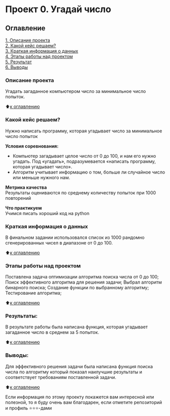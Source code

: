 # Проект 0. Угадай число

## Оглавление  
[1. Описание проекта](README.md#Описание-проекта)  
[2. Какой кейс решаем?](README.md#Какой-кейс-решаем)  
[3. Краткая информация о данных](README.md#Краткая-информация-о-данных)  
[4. Этапы работы над проектом](README.md#Этапы-работы-над-проектом)  
[5. Результат](README.md#Результат)    
[6. Выводы](README.md#Выводы) 

### Описание проекта    
Угадать загаданное компьютером число за минимальное число попыток.

:arrow_up:[к оглавлению](README.md#Оглавление)


### Какой кейс решаем?    
Нужно написать программу, которая угадывает число за минимальное число попыток

**Условия соревнования:**  
- Компьютер загадывает целое число от 0 до 100, и нам его нужно угадать. Под «угадать», подразумевается «написать программу, которая угадывает число».
- Алгоритм учитывает информацию о том, больше ли случайное число или меньше нужного нам.

**Метрика качества**     
Результаты оцениваются по среднему количеству попыток при 1000 повторений

**Что практикуем**     
Учимся писать хороший код на python


### Краткая информация о данных
В финальном задании использовался список из 1000 рандомно сгенерированных чисел в диапазоне от 0 до 100.
  
:arrow_up:[к оглавлению](README.md#Оглавление)


### Этапы работы над проектом  
Поставлена задача оптимизации алгоритма поиска числа от 0 до 100;
Поиск эффективного алгоритма для решения задачи;
Выбрал алгоритм бинарного поиска;
Создание функции по выбранному алгоритму;
Тестирование алгоритма;

:arrow_up:[к оглавлению](README.md#Оглавление)


### Результаты:  
В результате работы была написана функция, которая угадывает загаданное число в среднем за 5 попыток.

:arrow_up:[к оглавлению](README.md#Оглавление)


### Выводы:  
Для эффективного решения задачи была написана функция поиска числа по алгоритму который показал наилучшие результаты и соответствует требованиям поставленной задачи.

:arrow_up:[к оглавлению](README.md#Оглавление)


Если информация по этому проекту покажется вам интересной или полезной, то я буду очень вам благодарен, если отметите репозиторий и профиль ⭐️⭐️⭐️-дами